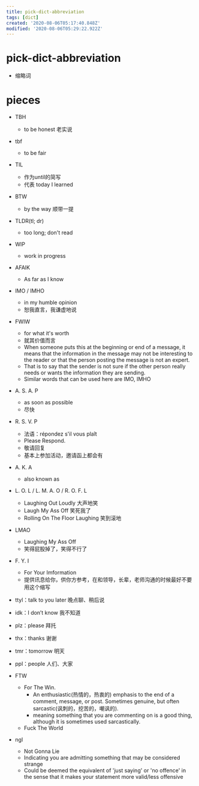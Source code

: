 ```yaml
---
title: pick-dict-abbreviation
tags: [dict]
created: '2020-08-06T05:17:40.848Z'
modified: '2020-08-06T05:29:22.922Z'
---
```


# pick-dict-abbreviation

- 缩略词

# pieces

 

- TBH
  - to be honest 老实说
- tbf
  - to be fair
- TIL
  - 作为until的简写
  - 代表 today I learned
- BTW
  - by the way 顺带一提 
- TLDR(tl; dr)
  - too long; don't read
- WIP
  - work in progress
- AFAIK
  - As far as I know
- IMO / IMHO
  - in my humble opinion
  - 恕我直言，我谦虚地说
- FWIW
  - for what it's worth
  - 就其价值而言
  - When someone puts this at the beginning or end of a message, it means that the information in the message may not be interesting to the reader or that the person posting the message is not an expert. 
  - That is to say that the sender is not sure if the other person really needs or wants the information they are sending.
  - Similar words that can be used here are IMO, IMHO
- A. S. A. P 
  - as soon as possible
  - 尽快
- R. S. V. P
  - 法语：répondez s'il vous plaît
  - Please Respond.
  - 敬请回复
  - 基本上参加活动，邀请函上都会有
- A. K. A
  - also known as
- L. O. L / L. M. A. O / R. O. F. L
  - Laughing Out Loudly 大声地笑
  - Laugh My Ass Off 笑死我了
  - Rolling On The Floor Laughing 笑到滚地
- LMAO
  - Laughing My Ass Off 
  - 笑得屁股掉了，笑得不行了
- F. Y. I
  - For Your Imformation
  - 提供讯息给你，供你方参考，在和领导，长辈，老师沟通的时候最好不要用这个缩写
- ttyl：talk to you later 晚点聊、稍后说
- idk：I don’t know 我不知道
- plz：please 拜托
- thx：thanks 谢谢
- tmr：tomorrow 明天
- ppl：people 人们、大家

- FTW
  - For The Win.
    - An enthusiastic(热情的，热衷的) emphasis to the end of a comment, message, or post. Sometimes genuine, but often sarcastic(讽刺的，挖苦的，嘲讽的).
    - meaning something that you are commenting on is a good thing, although it is sometimes used sarcastically. 
  - Fuck The World

- ngl
  - Not Gonna Lie 
  - Indicating you are admitting something that may be considered strange 
  - Could be deemed the equivalent of 'just saying' or 'no offence' in the sense that it makes your statement more valid/less offensive
